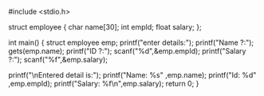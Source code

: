 #include <stdio.h>
 
struct employee
{
    char    name[30];
    int     empId;
    float   salary;
};
 
int main()
{
    struct employee emp;
    printf("enter details:");
  printf("Name ?:");
    gets(emp.name);
    printf("ID ?:");
    scanf("%d",&emp.empId);
    printf("Salary ?:");
    scanf("%f",&emp.salary);
    
   printf("\nEntered detail is:");
    printf("Name: %s"   ,emp.name);
    printf("Id: %d"     ,emp.empId);
    printf("Salary: %f\n",emp.salary);
    return 0;
}
